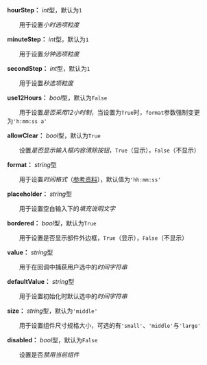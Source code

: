 **hourStep：** *int*型，默认为`1`

　　用于设置*小时选项粒度*

**minuteStep：** *int*型，默认为`1`

　　用于设置*分钟选项粒度*

**secondStep：** *int*型，默认为`1`

　　用于设置*秒选项粒度*

**use12Hours：** *bool*型，默认为`False`

　　用于设置*是否采用12小时制*，当设置为`True`时，`format`参数强制变更为`'h:mm:ss a'`

**allowClear：** *bool*型，默认为`True`

　　设置*是否显示输入框内容清除按钮*，`True`（显示），`False`（不显示）

**format：** *string*型

　　用于设置*时间格式*（[参考资料](https://momentjscom.readthedocs.io/en/latest/moment/04-displaying/01-format/)），默认值为`'hh:mm:ss'`

**placeholder：** *string*型

　　用于设置空白输入下的*填充说明文字*

**bordered：** *bool*型，默认为`True`

　　用于设置是否显示部件外边框，`True`（显示），`False`（不显示）

**value：** *string*型

　　用于在回调中捕获用户选中的*时间字符串*

**defaultValue：** *string*型

　　用于设置初始化时默认选中的*时间字符串*

**size：** *string*型，默认为`'middle'`

　　用于设置组件尺寸规格大小，可选的有`'small'`、`'middle'`与`'large'`

**disabled：** *bool*型，默认为`False`

　　设置是否*禁用当前组件*